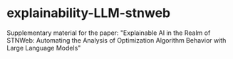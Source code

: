 # explainability-LLM-stnweb
Supplementary material for the paper: "Explainable AI in the Realm of STNWeb: Automating the Analysis of Optimization Algorithm Behavior with Large Language Models"
